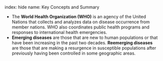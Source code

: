 index: hide
name: Key Concepts and Summary

  * The  **World Health Organization (WHO)** is an agency of the United Nations that collects and analyzes data on disease occurrence from member nations. WHO also coordinates public health programs and responses to international health emergencies.
  *  **Emerging diseases** are those that are new to human populations or that have been increasing in the past two decades.  **Reemerging diseases** are those that are making a resurgence in susceptible populations after previously having been controlled in some geographic areas.
